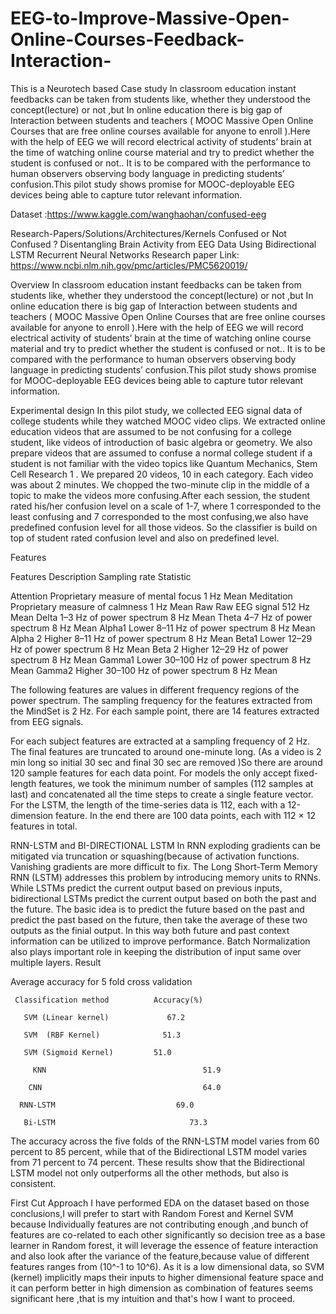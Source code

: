 # EEG-to-Improve-Massive-Open-Online-Courses-Feedback-Interaction-
This is a Neurotech based Case study
In classroom education instant feedbacks can be taken from students like, whether  they understood the concept(lecture) or not ,but In online education there is big gap of Interaction between students and teachers ( MOOC Massive Open Online Courses that are free online courses available for anyone to enroll ).Here with the help of EEG we will record electrical activity of students’ brain at the time of watching online course material and try to predict whether the student is confused or not.. It is to be compared with the performance to human observers observing body language in predicting students’ confusion.This pilot study shows promise for MOOC-deployable EEG devices being able to capture tutor relevant information.
 
Dataset  :https://www.kaggle.com/wanghaohan/confused-eeg

Research-Papers/Solutions/Architectures/Kernels
Confused or Not Confused ?
Disentangling Brain Activity from EEG Data Using Bidirectional LSTM Recurrent Neural Networks
Research paper Link: https://www.ncbi.nlm.nih.gov/pmc/articles/PMC5620019/

Overview
In classroom education instant feedbacks can be taken from students like, whether  they understood the concept(lecture) or not ,but In online education there is big gap of Interaction between students and teachers ( MOOC Massive Open Online Courses that are free online courses available for anyone to enroll ).Here with the help of EEG we will record electrical activity of students’ brain at the time of watching online course material and try to predict whether the student is confused or not.. It is to be compared with the performance to human observers observing body language in predicting students’ confusion.This pilot study shows promise for MOOC-deployable EEG devices being able to capture tutor relevant information.
 


Experimental design
In this  pilot study, we collected EEG signal data of college students while they watched MOOC video clips. We extracted online education videos that are assumed to be not confusing for a college student, like videos of introduction of basic algebra or geometry. We also prepare videos that are assumed to confuse a normal college student if a student is not familiar with the video topics like Quantum Mechanics, Stem Cell Research 1 . We prepared 20 videos, 10 in each category. Each video was about 2 minutes. We chopped the two-minute clip in the middle of a topic to make the videos more confusing.After each session, the student rated his/her confusion level on a scale of 1-7, where 1 corresponded to the least confusing and 7 corresponded to the most confusing,we  also have predefined confusion level for all those videos.
So the classifier is build on top of student rated confusion level and also on predefined level. 

Features 


Features	Description	Sampling rate	Statistic

Attention	Proprietary measure of mental focus	1 Hz	Mean
Meditation	Proprietary measure of calmness	1 Hz	Mean
Raw	Raw EEG signal	512 Hz	Mean
Delta	1–3 Hz of power spectrum	8 Hz	Mean
Theta	4–7 Hz of power spectrum	8 Hz	Mean
Alpha1	Lower 8–11 Hz of power spectrum	8 Hz	Mean
Alpha 2	Higher 8–11 Hz of power spectrum	8 Hz	Mean
Beta1	Lower 12–29 Hz of power spectrum	8 Hz	Mean
Beta 2	Higher 12–29 Hz of power spectrum	8 Hz	Mean
Gamma1	Lower 30–100 Hz of power spectrum	8 Hz	Mean
Gamma2	Higher 30–100 Hz of power spectrum	8 Hz	Mean


The following features are values in different frequency regions of the power spectrum. The sampling frequency for the features extracted from the MindSet is 2 Hz. For each sample point, there are 14 features extracted from EEG signals.

For each subject  features are extracted at a sampling frequency of 2 Hz. The final features are truncated to around one-minute long. (As a video  is 2 min long so initial 30 sec  and final 30 sec are removed )So there are around 120 sample features for each data point. For models the only accept fixed-length features, we took the minimum number of samples (112 samples at last) and concatenated all the time steps to create a single feature vector. For the LSTM, the length of the time-series data is 112, each with a 12-dimension feature. In the end there are 100 data points, each with 112 × 12 features in total.

RNN-LSTM and BI-DIRECTIONAL LSTM
In RNN exploding gradients can be mitigated via truncation or squashing(because of activation functions. Vanishing gradients are more difficult to fix. The Long Short-Term Memory RNN (LSTM) addresses this problem by introducing memory units to RNNs. 
While LSTMs predict the current output based on previous inputs, bidirectional LSTMs predict the current output based on both the past and the future. The basic idea is to predict the future based on the past and predict the past based on the future, then take the average of these two outputs as the finial output. In this way both future and past context information can be utilized to improve performance.
Batch Normalization also plays important role in keeping the distribution of  input  same over multiple layers.
Result

Average accuracy for 5 fold cross validation

     Classification method          Accuracy(%)
     
       SVM (Linear kernel)             67.2
            
       SVM  (RBF Kernel)              51.3

       SVM (Sigmoid Kernel)         51.0

         KNN                                   51.9

        CNN                                    64.0

      RNN-LSTM                           69.0

       Bi-LSTM                              73.3
The accuracy across the five folds of the RNN-LSTM model varies from 60 percent to 85 percent, while that of the Bidirectional LSTM model varies from 71 percent to 74 percent. These results show that the Bidirectional LSTM model not only outperforms all the other methods, but also is consistent.

First Cut Approach
I have performed  EDA on the dataset based on those conclusions,I will prefer to start with Random Forest and Kernel  SVM because Individually features are not contributing enough ,and  bunch of features are co-related to each other significantly so decision tree as a base learner in Random forest,  it will leverage the essence of feature interaction and also look after the variance of the feature,because value of different features ranges from (10^-1 to 10^6).  As it is a low dimensional data, so  SVM (kernel)  implicitly maps their inputs to  higher dimensional feature space and it can perform better  in high dimension as combination of features seems significant here ,that is my intuition and that's how I want to proceed.


 
